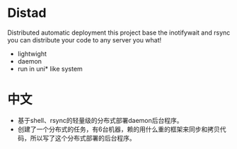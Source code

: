 # Distad



Distributed automatic deployment this project base the inotifywait and rsync you can distribute your code to any server you what!

  - lightwight
  - daemon
  - run in uni* like system

# 中文

  - 基于shell、rsync的轻量级的分布式部署daemon后台程序。 
  - 创建了一个分布式的任务，有6台机器，赖的用什么重的框架来同步和拷贝代码，所以写了这个分布式部署的后台程序。
